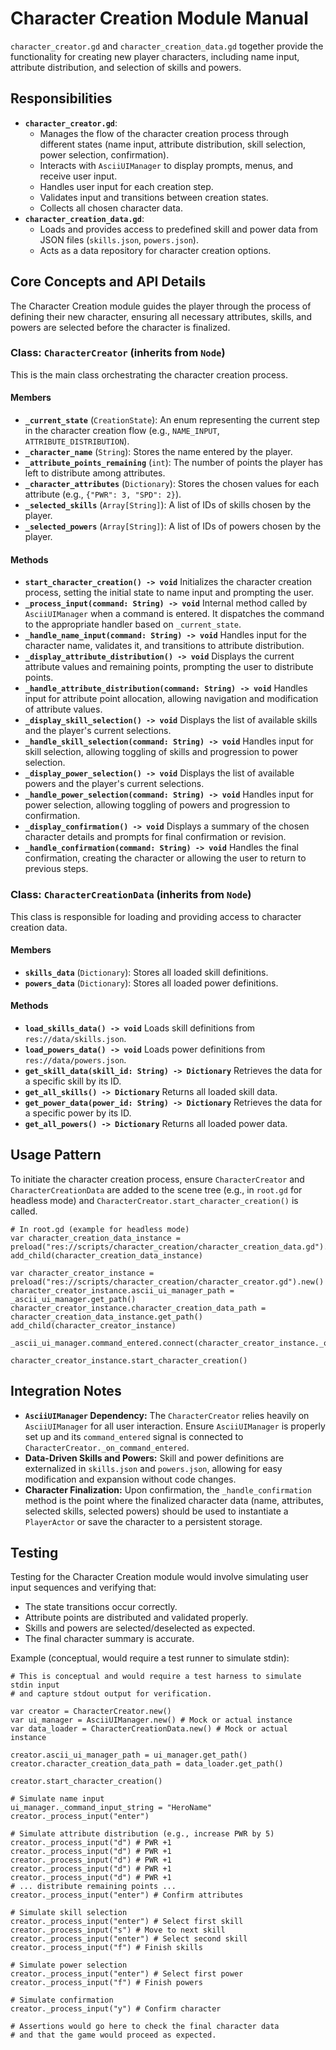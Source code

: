 # Character Creation Module Manual

`character_creator.gd` and `character_creation_data.gd` together provide the functionality for creating new player characters, including name input, attribute distribution, and selection of skills and powers.

## Responsibilities

-   **`character_creator.gd`**:
    -   Manages the flow of the character creation process through different states (name input, attribute distribution, skill selection, power selection, confirmation).
    -   Interacts with `AsciiUIManager` to display prompts, menus, and receive user input.
    -   Handles user input for each creation step.
    -   Validates input and transitions between creation states.
    -   Collects all chosen character data.
-   **`character_creation_data.gd`**:
    -   Loads and provides access to predefined skill and power data from JSON files (`skills.json`, `powers.json`).
    -   Acts as a data repository for character creation options.

## Core Concepts and API Details

The Character Creation module guides the player through the process of defining their new character, ensuring all necessary attributes, skills, and powers are selected before the character is finalized.

### Class: `CharacterCreator` (inherits from `Node`)

This is the main class orchestrating the character creation process.

#### Members

*   **`_current_state`** (`CreationState`): An enum representing the current step in the character creation flow (e.g., `NAME_INPUT`, `ATTRIBUTE_DISTRIBUTION`).
*   **`_character_name`** (`String`): Stores the name entered by the player.
*   **`_attribute_points_remaining`** (`int`): The number of points the player has left to distribute among attributes.
*   **`_character_attributes`** (`Dictionary`): Stores the chosen values for each attribute (e.g., `{"PWR": 3, "SPD": 2}`).
*   **`_selected_skills`** (`Array[String]`): A list of IDs of skills chosen by the player.
*   **`_selected_powers`** (`Array[String]`): A list of IDs of powers chosen by the player.

#### Methods

*   **`start_character_creation() -> void`**
    Initializes the character creation process, setting the initial state to name input and prompting the user.
*   **`_process_input(command: String) -> void`**
    Internal method called by `AsciiUIManager` when a command is entered. It dispatches the command to the appropriate handler based on `_current_state`.
*   **`_handle_name_input(command: String) -> void`**
    Handles input for the character name, validates it, and transitions to attribute distribution.
*   **`_display_attribute_distribution() -> void`**
    Displays the current attribute values and remaining points, prompting the user to distribute points.
*   **`_handle_attribute_distribution(command: String) -> void`**
    Handles input for attribute point allocation, allowing navigation and modification of attribute values.
*   **`_display_skill_selection() -> void`**
    Displays the list of available skills and the player's current selections.
*   **`_handle_skill_selection(command: String) -> void`**
    Handles input for skill selection, allowing toggling of skills and progression to power selection.
*   **`_display_power_selection() -> void`**
    Displays the list of available powers and the player's current selections.
*   **`_handle_power_selection(command: String) -> void`**
    Handles input for power selection, allowing toggling of powers and progression to confirmation.
*   **`_display_confirmation() -> void`**
    Displays a summary of the chosen character details and prompts for final confirmation or revision.
*   **`_handle_confirmation(command: String) -> void`**
    Handles the final confirmation, creating the character or allowing the user to return to previous steps.

### Class: `CharacterCreationData` (inherits from `Node`)

This class is responsible for loading and providing access to character creation data.

#### Members

*   **`skills_data`** (`Dictionary`): Stores all loaded skill definitions.
*   **`powers_data`** (`Dictionary`): Stores all loaded power definitions.

#### Methods

*   **`load_skills_data() -> void`**
    Loads skill definitions from `res://data/skills.json`.
*   **`load_powers_data() -> void`**
    Loads power definitions from `res://data/powers.json`.
*   **`get_skill_data(skill_id: String) -> Dictionary`**
    Retrieves the data for a specific skill by its ID.
*   **`get_all_skills() -> Dictionary`**
    Returns all loaded skill data.
*   **`get_power_data(power_id: String) -> Dictionary`**
    Retrieves the data for a specific power by its ID.
*   **`get_all_powers() -> Dictionary`**
    Returns all loaded power data.

## Usage Pattern

To initiate the character creation process, ensure `CharacterCreator` and `CharacterCreationData` are added to the scene tree (e.g., in `root.gd` for headless mode) and `CharacterCreator.start_character_creation()` is called.

```gdscript
# In root.gd (example for headless mode)
var character_creation_data_instance = preload("res://scripts/character_creation/character_creation_data.gd").new()
add_child(character_creation_data_instance)

var character_creator_instance = preload("res://scripts/character_creation/character_creator.gd").new()
character_creator_instance.ascii_ui_manager_path = _ascii_ui_manager.get_path()
character_creator_instance.character_creation_data_path = character_creation_data_instance.get_path()
add_child(character_creator_instance)

_ascii_ui_manager.command_entered.connect(character_creator_instance._on_command_entered)

character_creator_instance.start_character_creation()
```

## Integration Notes

-   **`AsciiUIManager` Dependency:** The `CharacterCreator` relies heavily on `AsciiUIManager` for all user interaction. Ensure `AsciiUIManager` is properly set up and its `command_entered` signal is connected to `CharacterCreator._on_command_entered`.
-   **Data-Driven Skills and Powers:** Skill and power definitions are externalized in `skills.json` and `powers.json`, allowing for easy modification and expansion without code changes.
-   **Character Finalization:** Upon confirmation, the `_handle_confirmation` method is the point where the finalized character data (name, attributes, selected skills, selected powers) should be used to instantiate a `PlayerActor` or save the character to a persistent storage.

## Testing

Testing for the Character Creation module would involve simulating user input sequences and verifying that:

-   The state transitions occur correctly.
-   Attribute points are distributed and validated properly.
-   Skills and powers are selected/deselected as expected.
-   The final character summary is accurate.

Example (conceptual, would require a test runner to simulate stdin):

```gdscript
# This is conceptual and would require a test harness to simulate stdin input
# and capture stdout output for verification.

var creator = CharacterCreator.new()
var ui_manager = AsciiUIManager.new() # Mock or actual instance
var data_loader = CharacterCreationData.new() # Mock or actual instance

creator.ascii_ui_manager_path = ui_manager.get_path()
creator.character_creation_data_path = data_loader.get_path()

creator.start_character_creation()

# Simulate name input
ui_manager._command_input_string = "HeroName"
creator._process_input("enter")

# Simulate attribute distribution (e.g., increase PWR by 5)
creator._process_input("d") # PWR +1
creator._process_input("d") # PWR +1
creator._process_input("d") # PWR +1
creator._process_input("d") # PWR +1
creator._process_input("d") # PWR +1
# ... distribute remaining points ...
creator._process_input("enter") # Confirm attributes

# Simulate skill selection
creator._process_input("enter") # Select first skill
creator._process_input("s") # Move to next skill
creator._process_input("enter") # Select second skill
creator._process_input("f") # Finish skills

# Simulate power selection
creator._process_input("enter") # Select first power
creator._process_input("f") # Finish powers

# Simulate confirmation
creator._process_input("y") # Confirm character

# Assertions would go here to check the final character data
# and that the game would proceed as expected.
```
